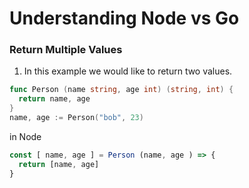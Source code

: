 # Understanding Node vs Go

### Return Multiple Values
1. In this example we would like to return two values.

```go
func Person (name string, age int) (string, int) {
  return name, age
}
name, age := Person("bob", 23)
```
in Node
```javascript
const [ name, age ] = Person (name, age ) => {
  return [name, age]
}
```
